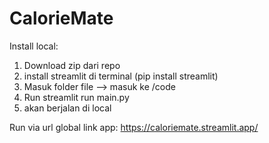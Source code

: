 # CalorieMate

Install local:
1. Download zip dari repo
2. install streamlit di terminal (pip install streamlit)
3. Masuk folder file --> masuk ke /code
4. Run streamlit run main.py
5. akan berjalan di local

Run via url global
link app:
https://caloriemate.streamlit.app/
